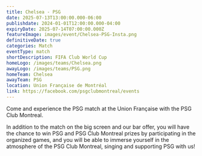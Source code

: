 ```yaml
---
title: Chelsea - PSG
date: 2025-07-13T13:00:00.000-06:00
publishdate: 2024-01-01T12:00:00.000-04:00
expiryDate: 2025-07-14T07:00:00.000Z
featureImage: images/event/Chelsea-PSG-Insta.png
definitiveDate: true
categories: Match
eventType: match
shortDescription: FIFA Club World Cup
homeLogo: /images/teams/Chelsea.png
awayLogo: /images/teams/PSG.png
homeTeam: Chelsea
awayTeam: PSG
location: Union Française de Montréal
link: https://facebook.com/psgclubmontreal/events
---
```


Come and experience the PSG match at the Union Française with the PSG Club Montreal.

In addition to the match on the big screen and our bar offer, you will have the chance to win PSG and PSG Club Montreal prizes by participating in the organized games, and you will be able to immerse yourself in the atmosphere of the PSG Club Montreal, singing and supporting PSG with us!
